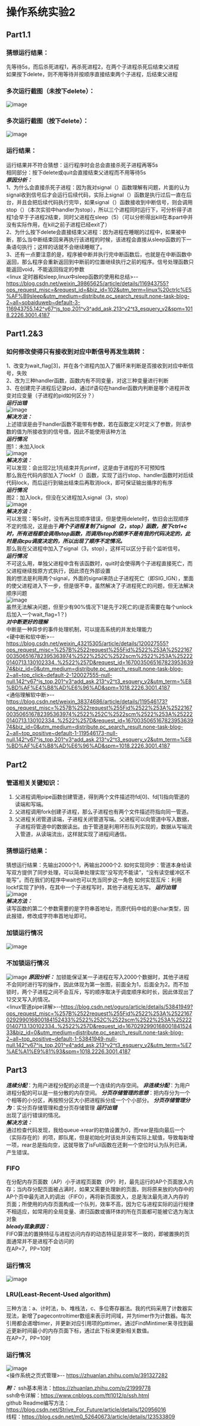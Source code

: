 # 操作系统实验2

## Part1.1
### 猜想运行结果：<br>
先等待5s，而后杀死进程1，再杀死进程2，在两个子进程杀死后结束父进程  
如果按下delete，则不用等待并按顺序直接结束两个子进程，后结束父进程  
### 多次运行截图（未按下delete）：<br>
![image](https://user-images.githubusercontent.com/98074671/205279438-7f5d864b-0efb-4bb9-9afc-e19d0e2d4326.png)
### 多次运行截图（按下delete）：<br>
![image](https://user-images.githubusercontent.com/98074671/205279750-15701fc1-09a8-4155-af24-ddc02c63e233.png)
### 运行结果：
运行结果并不符合猜想：运行程序时会总会直接杀死子进程再等5s  
相同部分：按下delete或quit会直接结束父进程而不用等待5s  
***原因分析：***  
1、为什么会直接杀死子进程：因为我对signal（）函数理解有问题，片面的认为signal收到信号后才会运行后续代码，实际上signal（）函数是执行过后一直在后台，并且会把后续代码执行完毕，如果signal（）函数接收到中断信号，则会调用stop（）（本次实验中handler为stop），所以三个进程同时运行下，可分析得子进程1会早于子进程2结束，同时父进程在sleep（5）（可以分析得出kill在本part中并没有实际作用，在kill之前子进程已经exit了）  
2、为什么按下delete会直接结束父进程：因为进程在睡眠的过程中，如果被中断，那么当中断结束回来再执行该进程的时候，该进程会直接从sleep函数的下一条语句执行；这样的话就不会继续睡眠了。  
3、还有一点要注意的是，程序被中断并执行完中断函数后，也就是在中断函数中返回，那么程序会重新返回到中断前的位置继续执行之前的程序。信号处理函数只能返回void，不能返回指定的参数  
<linux 定时器和sleep,linux中sleep函数的使用和总结>--https://blog.csdn.net/weixin_39865625/article/details/116943755?ops_request_misc=&request_id=&biz_id=102&utm_term=linux%20ctrlc%E5%AF%B9sleep&utm_medium=distribute.pc_search_result.none-task-blog-2~all~sobaiduweb~default-3-116943755.142^v67^js_top,201^v3^add_ask,213^v2^t3_esquery_v2&spm=1018.2226.3001.4187

## Part1.2&3
### 如何修改使得只有接收到对应中断信号再发生跳转：
1、改变为wait_flag[3]，并在各个进程内加入了循环来判断是否接收到对应中断信号，失败  
2、改为三种handler函数，函数内有不同变量，对这三种变量进行判断  
3、在创建完子进程后记录pid，通过if语句在handler函数内判断是哪个进程并改变对应变量（子进程的pid如何区分？）  
***运行出错***<br>
![image](https://user-images.githubusercontent.com/98074671/205431671-c2c5c591-4572-4cf0-8d6a-7db87cf50b25.png)  
***解决方法：***  
上述错误是由于handler函数不能带有参数，若在函数定义时定义了参数，则该参数的值为所接收到的信号值，因此不能使用该种方法  
***运行情况***<br>
图1：未加入lock  
![image](https://user-images.githubusercontent.com/98074671/205540025-3e4d11c9-e39f-4fab-b001-e9d0468968c1.png)   
***解决方法：***  
可以发现：会出现2比1先结束并先printf，这是由于进程的不可预知性  
那么我在代码内部加入了lockf（）函数，实现了运行stop、handler函数时对后续代码lock，而后运行到输出结束后再取消lock，即可保证输出循序的有序  
***运行情况***<br>
图2：加入lock，但没在父进程加入signal（3，stop）  
![image](https://user-images.githubusercontent.com/98074671/205643868-b66e94a7-7875-4812-98dc-53cc887b043a.png)   
***解决方法：***  
可以发现：等5s时，没有再出现顺序错误，但是使用delete时，依旧会出现顺序不定的情况，这是由于***两个子进程复制了signal（2，stop）函数，按下ctrl+c时，所有进程都会调用stop函数，而调用stop的顺序不是有我的代码决定的，此时是由cpu调度决定的，所以出现了顺序不定情况。***  
那么我在父进程中加入了signal（3，stop），这样可以区分于前个监听信号。  
***运行情况***<br>
不可这么用，单独父进程中含有该函数时，quit时会使得两个子进程直接死亡，而父进程继续按原方式执行，因此须在外部设置  
我的想法是利用两个signal，外面的signal来防止子进程死亡（即SIG_IGN），里面的使父进程进入下一步，但是很不幸，虽然解决了子进程死亡的问题，但无法解决顺序问题  
![image](https://user-images.githubusercontent.com/98074671/205650881-ec2e6881-1092-422a-9002-1fa1e1b4f44c.png)  
虽然无法解决问题，但至少有90%情况下1是先于2死亡的(是否需要在每个unlock后加入一个wait_flag=1？)  
***对中断更好的理解***<br>
中断是一种异步的事件处理机制，可以提高系统的并发处理能力  
<硬中断和软中断>-- <https://blog.csdn.net/weixin_43215305/article/details/120027555?ops_request_misc=%257B%2522request%255Fid%2522%253A%2522167003506516782395363974%2522%252C%2522scm%2522%253A%252220140713.130102334..%2522%257D&request_id=167003506516782395363974&biz_id=0&utm_medium=distribute.pc_search_result.none-task-blog-2~all~top_click~default-2-120027555-null-null.142^v67^js_top,201^v3^add_ask,213^v2^t3_esquery_v2&utm_term=%E8%BD%AF%E4%B8%AD%E6%96%AD&spm=1018.2226.3001.4187>   
<通俗理解软中断>-- <https://blog.csdn.net/weixin_38374686/article/details/119546173?ops_request_misc=%257B%2522request%255Fid%2522%253A%2522167003506516782395363974%2522%252C%2522scm%2522%253A%252220140713.130102334..%2522%257D&request_id=167003506516782395363974&biz_id=0&utm_medium=distribute.pc_search_result.none-task-blog-2~all~top_positive~default-1-119546173-null-null.142^v67^js_top,201^v3^add_ask,213^v2^t3_esquery_v2&utm_term=%E8%BD%AF%E4%B8%AD%E6%96%AD&spm=1018.2226.3001.4187>   

## Part2
### 管道相关关键知识：
1. 父进程调用pipe函数创建管道，得到两个文件描述符fd[0]、fd[1]指向管道的读端和写端。  
2. 父进程调用fork创建子进程，那么子进程也有两个文件描述符指向同一管道。  
3. 父进程关闭管道读端，子进程关闭管道写端。父进程可以向管道中写入数据，子进程将管道中的数据读出。由于管道是利用环形队列实现的，数据从写端流入管道，从读端流出，这样就实现了进程间通信。 
### 猜想运行结果： 
猜想运行结果：先输出2000个1，再输出2000个2.
如何实现同步：管道本身给读写双方提供了同步处理，可以简单处理实现“没写完不能读”，“没有读空缓冲区不能写”。而在我们的程序中wait也可以充当同步这一角色
如何实现互斥：利用lockf实现了护持，在其中一个子进程写时，其他子进程无法写。
***运行出错***<br>
![image](https://user-images.githubusercontent.com/98074671/205800304-3e9ce720-dc62-4ea1-8359-98b703648955.png)  
***解决方法：***  
读写函数的第二个参数需要的是字符串首地址，而原代码中给的是char类型，因此报错，修改成字符串首地址即可。    
### 加锁运行情况<br>
![image](https://user-images.githubusercontent.com/98074671/205804973-286d7745-669e-4e17-b1d7-b7ace3b2e927.png)
### 不加锁运行情况<br>
![image](https://user-images.githubusercontent.com/98074671/205806426-ff0090e4-eb23-4de3-b6bd-9849911ceb52.png)
***原因分析：***  加锁能保证某一子进程在写入2000个数据时，其他子进程不会同时进行写的操作，因此体现为第一张图，前面全为1，后面全为2。而不加锁时，两个子进程之间不会互斥，写的顺序取决于调度顺序和时长，因此体现出了12交叉写入的情况。  
<linux管道pipe详解>--<https://blog.csdn.net/oguro/article/details/53841949?ops_request_misc=%257B%2522request%255Fid%2522%253A%2522167029299016800184152433%2522%252C%2522scm%2522%253A%252220140713.130102334..%2522%257D&request_id=167029299016800184152433&biz_id=0&utm_medium=distribute.pc_search_result.none-task-blog-2~all~top_positive~default-1-53841949-null-null.142^v67^js_top,201^v4^add_ask,213^v2^t3_esquery_v2&utm_term=%E7%AE%A1%E9%81%93&spm=1018.2226.3001.4187>   

## Part3
***连续分配***：为用户进程分配的必须是一个连续的内存空间。
***非连续分配***：为用户进程分配的可以是一些分散的内存空间。
***分页存储管理的思想***：把内存分为一个个相等的小分区，再按照分区大小把进程拆分成一个个小部分。
***分页存储管理分为***：实分页存储管理和虚分页存储管理
***运行出错***<br>
出现了运行错误的情况。  
***解决方法：***  
通过检查代码发现，我给queue->rear的初值设置为0，而rear是指向最后一个（实际存在的）的项，即队尾，但是初始化时该处并没有实际上赋值，导致每新增一项，rear总是指向空，这就导致了isFull函数在还剩一个空位时认为队列已满，产生错误。
### FIFO
在分配内存页面数（AP）小于进程页面数（PP）时，最先运行的AP个页面放入内存；当内存分配页面被占满时，如果又需要处理新的页面，则将原来放的内存中的AP个页中最先进入的调出（FIFO），再将新页面放入，总是淘汰最先进入内存的页面；所使用的内存页面构成一个队列，效率不高，因为它与进程实际的运行规律不相适应，如常用的全局变量、递归函数或循环体的所在页面都可能被它选为淘汰对象    
***bleady现象原因：***    
FIFO算法的置换特征与进程访问内存的动态特征是非常不一致的，即被置换的页面通常并不是进程不会访问的  
在AP=7，PP=10时  
### 运行情况<br>
![image](https://user-images.githubusercontent.com/98074671/206364521-3f5f45e2-40a3-470e-a884-ed61a782ac34.png)  
### LRU(Least-Recent-Used algorithm)
三种方法：a、计时法，b、堆栈法，c、多位寄存器法。我的代码采用了计数器实现法，新增了pagecontroltimer数组来表示时间域，并为timer作为计数器。每次引用都会递增timer，并更新对应引用项的pttimer。通过FindMintimer来寻找到最近更新时间最小的内存页面下标，通过此下标来更新相关数值。  
在AP=7，PP=10时  
### 运行情况<br>
![image](https://user-images.githubusercontent.com/98074671/206365213-aadeac75-11b4-4e30-947d-12ec9d5dcaa3.png)  
<操作系统之页式管理>-- <https://zhuanlan.zhihu.com/p/391327282>   


***附：***  ssh基本用法：https://zhuanlan.zhihu.com/p/21999778  
ssh命令详解：https://www.cnblogs.com/ftl1012/p/ssh.html  
github Readme编写方法：https://blog.csdn.net/Strive_For_Future/article/details/120956016  
线程：https://blog.csdn.net/m0_52640673/article/details/123533809
